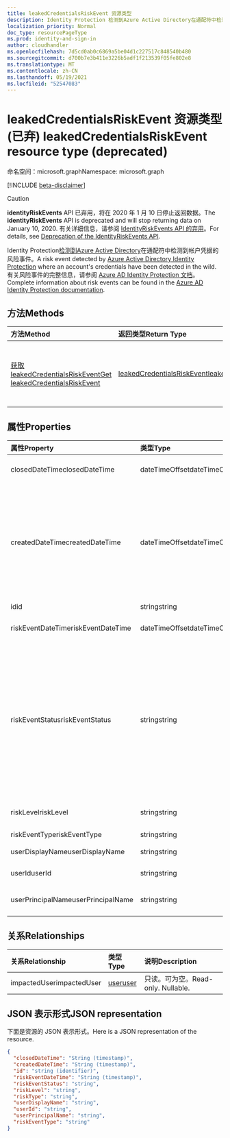```yaml
---
title: leakedCredentialsRiskEvent 资源类型
description: Identity Protection 检测到Azure Active Directory在通配符中检测到帐户凭据的风险事件。 有关风险事件的完整信息，请参阅 Azure AD Identity Protection 文档。
localization_priority: Normal
doc_type: resourcePageType
ms.prod: identity-and-sign-in
author: cloudhandler
ms.openlocfilehash: 7d5cd0ab0c6869a5be04d1c227517c848540b480
ms.sourcegitcommit: d700b7e3b411e3226b5adf1f213539f05fe802e8
ms.translationtype: MT
ms.contentlocale: zh-CN
ms.lasthandoff: 05/19/2021
ms.locfileid: "52547083"
---
```

# <a name="leakedcredentialsriskevent-resource-type-deprecated"></a><span data-ttu-id="654aa-104">leakedCredentialsRiskEvent 资源类型 (已弃) </span><span class="sxs-lookup"><span data-stu-id="654aa-104">leakedCredentialsRiskEvent resource type (deprecated)</span></span>

<span data-ttu-id="654aa-105">命名空间：microsoft.graph</span><span class="sxs-lookup"><span data-stu-id="654aa-105">Namespace: microsoft.graph</span></span>

[!INCLUDE [beta-disclaimer](../../includes/beta-disclaimer.md)]

>[!CAUTION]
><span data-ttu-id="654aa-106">**identityRiskEvents** API 已弃用，将在 2020 年 1 月 10 日停止返回数据。</span><span class="sxs-lookup"><span data-stu-id="654aa-106">The **identityRiskEvents** API is deprecated and will stop returning data on January 10, 2020.</span></span> <span data-ttu-id="654aa-107">有关详细信息，请参阅 [IdentityRiskEvents API 的弃用](https://developer.microsoft.com/office/blogs/deprecatation-of-the-identityriskevents-api/)。</span><span class="sxs-lookup"><span data-stu-id="654aa-107">For details, see [Deprecation of the IdentityRiskEvents API](https://developer.microsoft.com/office/blogs/deprecatation-of-the-identityriskevents-api/).</span></span>

<span data-ttu-id="654aa-108">Identity Protection[检测到Azure Active Directory](https://azure.microsoft.com/documentation/articles/active-directory-identityprotection/)在通配符中检测到帐户凭据的风险事件。</span><span class="sxs-lookup"><span data-stu-id="654aa-108">A risk event detected by [Azure Active Directory Identity Protection](https://azure.microsoft.com/documentation/articles/active-directory-identityprotection/) where an account's credentials have been detected in the wild.</span></span> <span data-ttu-id="654aa-109">有关风险事件的完整信息，请参阅 [Azure AD Identity Protection 文档](/azure/active-directory/identity-protection/overview-identity-protection)。</span><span class="sxs-lookup"><span data-stu-id="654aa-109">Complete information about risk events can be found in the [Azure AD Identity Protection documentation](/azure/active-directory/identity-protection/overview-identity-protection).</span></span>


## <a name="methods"></a><span data-ttu-id="654aa-110">方法</span><span class="sxs-lookup"><span data-stu-id="654aa-110">Methods</span></span>

| <span data-ttu-id="654aa-111">方法</span><span class="sxs-lookup"><span data-stu-id="654aa-111">Method</span></span>           | <span data-ttu-id="654aa-112">返回类型</span><span class="sxs-lookup"><span data-stu-id="654aa-112">Return Type</span></span>    |<span data-ttu-id="654aa-113">说明</span><span class="sxs-lookup"><span data-stu-id="654aa-113">Description</span></span>|
|:---------------|:--------|:----------|
|[<span data-ttu-id="654aa-114">获取 leakedCredentialsRiskEvent</span><span class="sxs-lookup"><span data-stu-id="654aa-114">Get leakedCredentialsRiskEvent</span></span>](../api/leakedcredentialsriskevent-get.md) | [<span data-ttu-id="654aa-115">leakedCredentialsRiskEvent</span><span class="sxs-lookup"><span data-stu-id="654aa-115">leakedCredentialsRiskEvent</span></span>](leakedcredentialsriskevent.md) |<span data-ttu-id="654aa-116">读取 leakedCredentialsRiskEvent 对象的属性和关系。</span><span class="sxs-lookup"><span data-stu-id="654aa-116">Read properties and relationships of leakedCredentialsRiskEvent object.</span></span>|

## <a name="properties"></a><span data-ttu-id="654aa-117">属性</span><span class="sxs-lookup"><span data-stu-id="654aa-117">Properties</span></span>
| <span data-ttu-id="654aa-118">属性</span><span class="sxs-lookup"><span data-stu-id="654aa-118">Property</span></span>     | <span data-ttu-id="654aa-119">类型</span><span class="sxs-lookup"><span data-stu-id="654aa-119">Type</span></span>   |<span data-ttu-id="654aa-120">说明</span><span class="sxs-lookup"><span data-stu-id="654aa-120">Description</span></span>|
|:---------------|:--------|:----------|
|<span data-ttu-id="654aa-121">closedDateTime</span><span class="sxs-lookup"><span data-stu-id="654aa-121">closedDateTime</span></span>|<span data-ttu-id="654aa-122">dateTimeOffset</span><span class="sxs-lookup"><span data-stu-id="654aa-122">dateTimeOffset</span></span>| <span data-ttu-id="654aa-123">风险事件关闭的日期和时间</span><span class="sxs-lookup"><span data-stu-id="654aa-123">The date and time that the risk event was closed</span></span>|
|<span data-ttu-id="654aa-124">createdDateTime</span><span class="sxs-lookup"><span data-stu-id="654aa-124">createdDateTime</span></span>|<span data-ttu-id="654aa-125">dateTimeOffset</span><span class="sxs-lookup"><span data-stu-id="654aa-125">dateTimeOffset</span></span>| <span data-ttu-id="654aa-126">创建风险事件的日期和时间。</span><span class="sxs-lookup"><span data-stu-id="654aa-126">The date and time that the risk event was created.</span></span> <span data-ttu-id="654aa-127">这始终大于或等于风险事件本身的 datetime。</span><span class="sxs-lookup"><span data-stu-id="654aa-127">This is always greater than or equal to the datetime of the risk event itself.</span></span> <span data-ttu-id="654aa-128">这是在查询风险事件时用作筛选器的正确属性。</span><span class="sxs-lookup"><span data-stu-id="654aa-128">This is the correct property to use as a filter when querying risk events.</span></span>|
|<span data-ttu-id="654aa-129">id</span><span class="sxs-lookup"><span data-stu-id="654aa-129">id</span></span>|<span data-ttu-id="654aa-130">string</span><span class="sxs-lookup"><span data-stu-id="654aa-130">string</span></span>| <span data-ttu-id="654aa-131">只读</span><span class="sxs-lookup"><span data-stu-id="654aa-131">Read-only</span></span>|
|<span data-ttu-id="654aa-132">riskEventDateTime</span><span class="sxs-lookup"><span data-stu-id="654aa-132">riskEventDateTime</span></span>|<span data-ttu-id="654aa-133">dateTimeOffset</span><span class="sxs-lookup"><span data-stu-id="654aa-133">dateTimeOffset</span></span>| <span data-ttu-id="654aa-134">发生风险事件的日期和时间</span><span class="sxs-lookup"><span data-stu-id="654aa-134">The date and time when the risk event occurred</span></span>|
|<span data-ttu-id="654aa-135">riskEventStatus</span><span class="sxs-lookup"><span data-stu-id="654aa-135">riskEventStatus</span></span>|<span data-ttu-id="654aa-136">string</span><span class="sxs-lookup"><span data-stu-id="654aa-136">string</span></span>| <span data-ttu-id="654aa-137">可取值为：`active`、`remediated`、`dismissedAsFixed`、`dismissedAsFalsePositive`、`dismissedAsIgnore`、`loginBlocked`、`closedMfaAuto`、`closedMultipleReasons`。</span><span class="sxs-lookup"><span data-stu-id="654aa-137">Possible values are: `active`, `remediated`, `dismissedAsFixed`, `dismissedAsFalsePositive`, `dismissedAsIgnore`, `loginBlocked`, `closedMfaAuto`, `closedMultipleReasons`.</span></span>|
|<span data-ttu-id="654aa-138">riskLevel</span><span class="sxs-lookup"><span data-stu-id="654aa-138">riskLevel</span></span>|<span data-ttu-id="654aa-139">string</span><span class="sxs-lookup"><span data-stu-id="654aa-139">string</span></span>| <span data-ttu-id="654aa-140">可取值为：`low`、`medium`、`high`。</span><span class="sxs-lookup"><span data-stu-id="654aa-140">Possible values are: `low`, `medium`, `high`.</span></span>|
|<span data-ttu-id="654aa-141">riskEventType</span><span class="sxs-lookup"><span data-stu-id="654aa-141">riskEventType</span></span>|<span data-ttu-id="654aa-142">string</span><span class="sxs-lookup"><span data-stu-id="654aa-142">string</span></span>| <span data-ttu-id="654aa-143">风险类型</span><span class="sxs-lookup"><span data-stu-id="654aa-143">The type of risk</span></span>|
|<span data-ttu-id="654aa-144">userDisplayName</span><span class="sxs-lookup"><span data-stu-id="654aa-144">userDisplayName</span></span>|<span data-ttu-id="654aa-145">string</span><span class="sxs-lookup"><span data-stu-id="654aa-145">string</span></span>| <span data-ttu-id="654aa-146">处于风险中的用户的名称</span><span class="sxs-lookup"><span data-stu-id="654aa-146">The name of the user at risk</span></span>|
|<span data-ttu-id="654aa-147">userId</span><span class="sxs-lookup"><span data-stu-id="654aa-147">userId</span></span>|<span data-ttu-id="654aa-148">string</span><span class="sxs-lookup"><span data-stu-id="654aa-148">string</span></span>| <span data-ttu-id="654aa-149">处于风险中的用户的 ID</span><span class="sxs-lookup"><span data-stu-id="654aa-149">The id of the user at risk</span></span>|
|<span data-ttu-id="654aa-150">userPrincipalName</span><span class="sxs-lookup"><span data-stu-id="654aa-150">userPrincipalName</span></span>|<span data-ttu-id="654aa-151">string</span><span class="sxs-lookup"><span data-stu-id="654aa-151">string</span></span>| <span data-ttu-id="654aa-152">处于风险中的用户的用户主体名称</span><span class="sxs-lookup"><span data-stu-id="654aa-152">The user principal name of the user at risk</span></span>|

## <a name="relationships"></a><span data-ttu-id="654aa-153">关系</span><span class="sxs-lookup"><span data-stu-id="654aa-153">Relationships</span></span>
| <span data-ttu-id="654aa-154">关系</span><span class="sxs-lookup"><span data-stu-id="654aa-154">Relationship</span></span> | <span data-ttu-id="654aa-155">类型</span><span class="sxs-lookup"><span data-stu-id="654aa-155">Type</span></span>   |<span data-ttu-id="654aa-156">说明</span><span class="sxs-lookup"><span data-stu-id="654aa-156">Description</span></span>|
|:---------------|:--------|:----------|
|<span data-ttu-id="654aa-157">impactedUser</span><span class="sxs-lookup"><span data-stu-id="654aa-157">impactedUser</span></span>|[<span data-ttu-id="654aa-158">user</span><span class="sxs-lookup"><span data-stu-id="654aa-158">user</span></span>](user.md)| <span data-ttu-id="654aa-p105">只读。可为空。</span><span class="sxs-lookup"><span data-stu-id="654aa-p105">Read-only. Nullable.</span></span>|

## <a name="json-representation"></a><span data-ttu-id="654aa-161">JSON 表示形式</span><span class="sxs-lookup"><span data-stu-id="654aa-161">JSON representation</span></span>

<span data-ttu-id="654aa-162">下面是资源的 JSON 表示形式。</span><span class="sxs-lookup"><span data-stu-id="654aa-162">Here is a JSON representation of the resource.</span></span>

<!-- {
  "blockType": "resource",
  "keyProperty":"id",
  "optionalProperties": [

  ],
  "@odata.type": "microsoft.graph.leakedCredentialsRiskEvent"
}-->

```json
{
  "closedDateTime": "String (timestamp)",
  "createdDateTime": "String (timestamp)",
  "id": "string (identifier)",
  "riskEventDateTime": "String (timestamp)",
  "riskEventStatus": "string",
  "riskLevel": "string",
  "riskType": "string",
  "userDisplayName": "string",
  "userId": "string",
  "userPrincipalName": "string",
  "riskEventType": "string"
}

```

<!-- uuid: 8fcb5dbc-d5aa-4681-8e31-b001d5168d79
2015-10-25 14:57:30 UTC -->
<!--
{
  "type": "#page.annotation",
  "description": "leakedCredentialsRiskEvent resource",
  "keywords": "",
  "section": "documentation",
  "tocPath": "",
  "suppressions": []
}
-->
